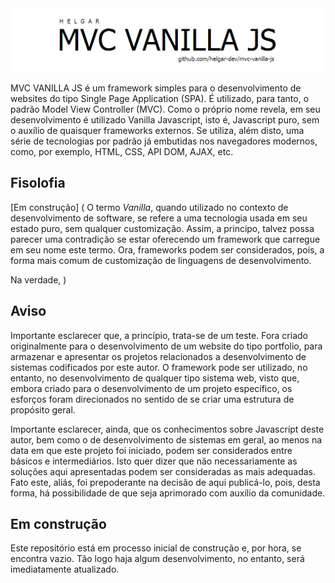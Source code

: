 <img src="mvc-vanilla-js-large.png" alt="MVC VANNILA MVC." style="text-align:center;"/>

MVC VANILLA JS é um framework simples para o desenvolvimento de websites do tipo Single Page Application (SPA). É utilizado, para tanto, o padrão Model View Controller (MVC). Como o próprio nome revela, em seu desenvolvimento é utilizado Vanilla Javascript, isto é, Javascript puro, sem o auxílio de quaisquer frameworks externos. Se utiliza, além disto, uma série de tecnologias por padrão já embutidas nos navegadores modernos, como, por exemplo, HTML, CSS, API DOM, AJAX, etc.


## Fisolofia
[Em construção] (
O termo <em>Vanilla</em>, quando utilizado no contexto de desenvolvimento de software, se refere a uma tecnologia usada em seu estado puro, sem qualquer customização. Assim, a princípo, talvez possa parecer uma contradição se estar oferecendo um framework que carregue em seu nome este termo. Ora, frameworks podem ser considerados, pois, a forma mais comum de customização de linguagens de desenvolvimento.

Na verdade, 
)

## Aviso
Importante esclarecer que, a princípio, trata-se de um teste. Fora criado originalmente para o desenvolvimento de um website do tipo portfolio, para armazenar e apresentar os projetos relacionados a desenvolvimento de sistemas codificados por este autor. O framework pode ser utilizado, no entanto, no desenvolvimento de qualquer tipo sistema web, visto que, embora criado para o desenvolvimento de um projeto específico, os esforços foram direcionados no sentido de se criar uma estrutura de propósito geral.

Importante esclarecer, ainda,  que os conhecimentos sobre Javascript deste autor, bem como o de desenvolvimento de sistemas em geral, ao menos na data em que este projeto foi iniciado, podem ser considerados entre básicos e intermediários. Isto quer dizer que não necessariamente as soluções aqui apresentadas podem ser consideradas as mais adequadas. Fato este, aliás, foi prepoderante na decisão de aqui publicá-lo, pois, desta forma, há possibilidade de que seja aprimorado com auxílio da comunidade. 

## Em construção

Este repositório está em processo inicial de construção e, por hora, se encontra vazio. Tão logo haja algum desenvolvimento, no entanto, será imediatamente atualizado.


